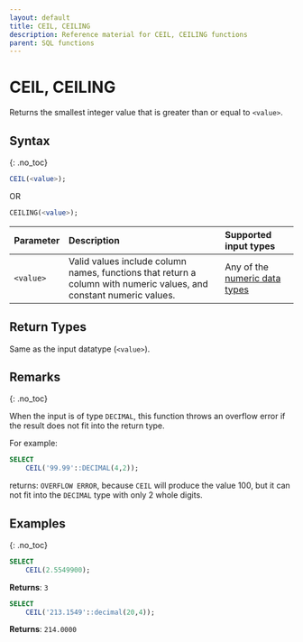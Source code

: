 ```yaml
---
layout: default
title: CEIL, CEILING
description: Reference material for CEIL, CEILING functions
parent: SQL functions
---
```


# CEIL, CEILING

Returns the smallest integer value that is greater than or equal to `<value>`.

## Syntax
{: .no_toc}

```sql
CEIL(<value>); 
```
OR 
```sql
CEILING(<value>);
```

| Parameter | Description                                                                                                                               | Supported input types                                                          |
| :--------- | :----------------------------------------------------------------------------------------------------------------------------------------- |:-------------------------------------------------------------------------------|
| `<value>`   | Valid values include column names, functions that return a column with numeric values, and constant numeric values.                       | Any of the [numeric data types](../../general-reference/data-types.md#numeric) |

## Return Types

Same as the input datatype (`<value>`).

## Remarks
{: .no_toc}

When the input is of type `DECIMAL`, this function throws an overflow error if the result does not fit into the return type.

For example:
```sql
SELECT
    CEIL('99.99'::DECIMAL(4,2));
```

returns: `OVERFLOW ERROR`, because `CEIL` will produce the value 100, but it can not fit into the `DECIMAL` type with only 2 whole digits.


## Examples
{: .no_toc}

```sql
SELECT
    CEIL(2.5549900);
```

**Returns**: `3`

```sql
SELECT
    CEIL('213.1549'::decimal(20,4));
```

**Returns**: `214.0000`
